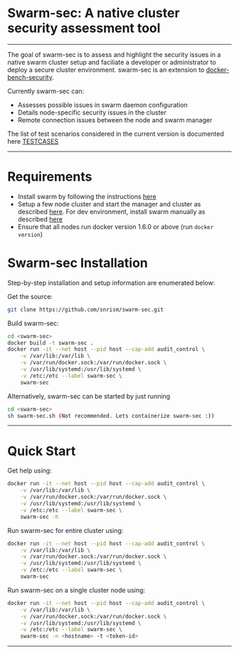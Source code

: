 # Swarm-sec: A native cluster security assessment tool

---

The goal of swarm-sec is to assess and  highlight the security issues in a native swarm cluster setup and faciliate a developer or administrator to deploy a secure cluster environment. swarm-sec is an extension to [docker-bench-security](https://github.com/docker/docker-bench-security). 

Currently swarm-sec can:
* Assesses possible issues in swarm daemon configuration
* Details node-specific security issues in the cluster
* Remote connection issues between the node and swarm manager

The list of test scenarios considered in the current version is
documented here [TESTCASES](tests/TESTS.md)

---

# Requirements

* Install swarm by following the instructions [here](https://github.com/docker/swarm)
* Setup a few node cluster and start the manager and cluster as described [here](https://github.com/docker/swarm/blob/master/docs/install-w-machine.md). For dev environment, install swarm manually as described [here](https://github.com/docker/swarm/blob/master/docs/install-manual.md)
* Ensure that all nodes run docker version 1.6.0 or above (run `docker
  version`)

# Swarm-sec Installation

Step-by-step installation and setup information are enumerated below:

Get the source:
```sh
git clone https://github.com/snrism/swarm-sec.git
```


Build swarm-sec:
```sh
cd <swarm-sec>
docker build -t swarm-sec .
docker run -it --net host --pid host --cap-add audit_control \
    -v /var/lib:/var/lib \
    -v /var/run/docker.sock:/var/run/docker.sock \
    -v /usr/lib/systemd:/usr/lib/systemd \
    -v /etc:/etc --label swarm-sec \
    swarm-sec
```

Alternatively, swarm-sec can be started by just running
```sh
cd <swarm-sec>
sh swarm-sec.sh (Not recommended. Lets containerize swarm-sec :))
```

---

# Quick Start

Get help using:
```sh
docker run -it --net host --pid host --cap-add audit_control \
    -v /var/lib:/var/lib \
    -v /var/run/docker.sock:/var/run/docker.sock \
    -v /usr/lib/systemd:/usr/lib/systemd \
    -v /etc:/etc --label swarm-sec \
    swarm-sec -h
```

Run swarm-sec for entire cluster using:
```sh
docker run -it --net host --pid host --cap-add audit_control \
    -v /var/lib:/var/lib \
    -v /var/run/docker.sock:/var/run/docker.sock \
    -v /usr/lib/systemd:/usr/lib/systemd \
    -v /etc:/etc --label swarm-sec \
    swarm-sec
```

Run swarm-sec on a single cluster node using:
```sh
docker run -it --net host --pid host --cap-add audit_control \
    -v /var/lib:/var/lib \
    -v /var/run/docker.sock:/var/run/docker.sock \
    -v /usr/lib/systemd:/usr/lib/systemd \
    -v /etc:/etc --label swarm-sec \
    swarm-sec -n <hostname> -t <token-id>
```

---
